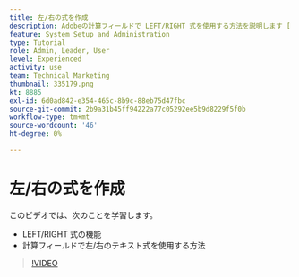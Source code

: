 ```yaml
---
title: 左/右の式を作成
description: Adobeの計算フィールドで LEFT/RIGHT 式を使用する方法を説明します [!DNL Workfront].
feature: System Setup and Administration
type: Tutorial
role: Admin, Leader, User
level: Experienced
activity: use
team: Technical Marketing
thumbnail: 335179.png
kt: 8885
exl-id: 6d0ad842-e354-465c-8b9c-88eb75d47fbc
source-git-commit: 2b9a31b45ff94222a77c05292ee5b9d8229f5f0b
workflow-type: tm+mt
source-wordcount: '46'
ht-degree: 0%

---
```


# 左/右の式を作成

このビデオでは、次のことを学習します。

* LEFT/RIGHT 式の機能
* 計算フィールドで左/右のテキスト式を使用する方法

>[!VIDEO](https://video.tv.adobe.com/v/335179/?quality=12)
